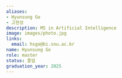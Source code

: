 ```yaml
---
aliases:
- Hyunsung Go
- 고현성
description: MS in Artificial Intelligence
image: images/photo.jpg
links:
  email: hsgo@bi.snu.ac.kr
name: Hyunsung Go
role: master
status: 졸업
graduation_year: 2025
---
```

